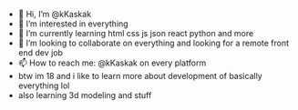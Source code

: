 - 👋 Hi, I’m @kKaskak
- 👀 I’m interested in everything
- 🌱 I’m currently learning html css js json react python and more
- 💞️ I’m looking to collaborate on everything and looking for a remote front end dev job 
- 📫 How to reach me: @kKaskak on every platform 
- btw im 18 and i like to learn more about development of basically everything lol
- also learning 3d modeling and stuff

<!---
kKaskak/kKaskak is a ✨ special ✨ repository because its `README.md` (this file) appears on your GitHub profile.
You can click the Preview link to take a look at your changes.
--->
